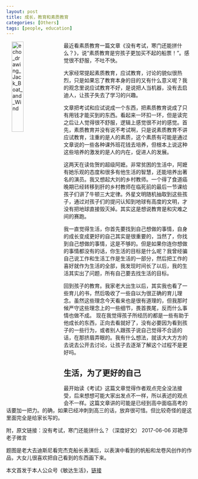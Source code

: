 ```yaml
---
layout: post
title: 成长，教育和素质教育
categories: [Others]
tags: [people, education]
---
```


<img alt="echo_drawing_Jack_Boat_and_Wind" src="{{site.url}}/public/images/misc/echo_drawing_Jack_Boat_and_Wind.png" width="25%" align="left" style="margin: 0px 15px">

最近看素质教育一篇文章《没有考试，寒门还能拼什么？》，说“素质教育是穷孩子更加买不起的船票！”。感觉很不舒服，不吐不快。

大家经常提起素质教育，应试教育，讨论的貌似很热烈，只是如果忘了教育本身的目的又有什么意义呢？我的观念里说应试教育不好，是说把人当机器，没有去启迪人，让孩子失去了学习的兴趣。

文章把考试和应试说成一个东西，把素质教育说成了只有用钱才能买到的东西。看起来一环扣一环，但是读完之后让人觉得很不舒服，逻辑上感觉很不对的感觉。首先，素质教育并没有说不考试啊，只是说素质教育不讲应试教育，注重的是人的素质，这个素质有可能是通过文章说的一些各种课外班花钱去培养，但根本上说这种这些培养的激发的是人的内在，促进人的发展。

这两天在读佐贺的超级阿嬷。非常贫困的生活中，阿嬷有她乐观的态度和很多有他生活的智慧，还能培养出著名的演员。我又想起大刘的乡村教师。一个得了食道癌晚期已经转移到肝的乡村教师在临死前的最后一节课给孩子们讲了牛顿三大定律。外星文明随机抽取到这些孩子，通过对孩子们的提问认知到地球有高度的文明，才没有把地球直接毁灭掉。其实这是想说教育是和灾难之间的赛跑。

我一直觉得生活，你首先要找到自己想做的事情，自身的成长变成更好的自己其实是很重要的，当然了，你找到自己想做的事情，这是不够的。但是如果你连你想做的事情都没有的话，你生活的目标是什么呢？我曾经骗自己说工作和生活工作是生活的一部分，然后把工作的喜好就作为生活的全部，我发现时间长了以后，我的生活其实出了问题，所有自己要去找生活的目标。

回到孩子的教育。我家老大出生以后，其实我也看了一些育儿的书，然后吸收了一些自以为很正确的育儿理念。虽然这些理念今天看来也是很有道理的，但我那时候严守这些理念上的一些细节，畏首畏尾，反而什么事情也做不成。 现在我觉得孩子所经历的都是一些有助于他成长的东西，正向去看就好了，没有必要因为看到孩子的一些行为，或者别人跟孩子说自己觉得不合适的话，在那挤眉弄眼的。我有什么想法，就该大大方方的去说去公开去讨论，让孩子去逐渐了解这个过程不是更好吗。

生活，为了更好的自己
-----------------

最开始读《考试》这篇文章觉得作者观点完全没法接受，后来想想可能大家出发点不一样，所以表述的观点会不一样。这篇文章讲的可能是已经到高中面临高考的话要加一把力。的确，如果已经冲刺到高三的话，放弃很可惜。但比较奇怪的是这里面完全是给家长写的。

附，原文链接：没有考试，寒门还能拼什么？（深度好文） 2017-06-06 邓艳萍 老子微言

题图是老大去迪斯尼看完杰克船长表演后，以表演中看到的帆船和龙卷风创作的作品，大女儿很喜欢把自己看到的东西画下来。

本文首发于本人公众号《敏达生活》，[链接](https://mp.weixin.qq.com/s?__biz=MzI5MzcwODYxMQ==&mid=2247483663&idx=1&sn=0b2f696aa98ed48e5385c5af77d0d9d5&chksm=ec6cb723db1b3e352c373f8b0e06a1e36e24167c70495ee4f72006c02664ecf8a504dd1a986a#rd)
